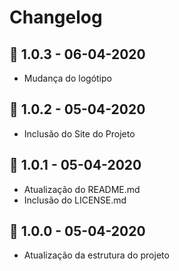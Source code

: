 # Changelog

## 🔖 1.0.3  -  06-04-2020

- Mudança do logótipo

## 🔖 1.0.2  -  05-04-2020

- Inclusão do Site do Projeto

## 🔖 1.0.1  -  05-04-2020

- Atualização do README.md
- Inclusão do LICENSE.md

## 🔖 1.0.0  -  05-04-2020

- Atualização da estrutura do projeto